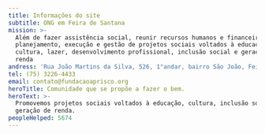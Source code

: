 ```yaml
---
title: Informações do site
subtitle: ONG em Feira de Santana
mission: >-
  Além de fazer assistência social, reunir recursos humanos e financeiros para o
  planejamento, execução e gestão de projetos sociais voltados à educação,
  cultura, lazer, desenvolvimento profissional, inclusão social e geração de
  renda
andress: 'Rua João Martins da Silva, 526, 1°andar, bairro São João, Feira de Santana'
tel: (75) 3226-4433
email: contato@fundacaoaprisco.org
heroTitle: Comunidade que se propõe a fazer o bem.
heroText: >-
  Promovemos projetos sociais voltados à educação, cultura, inclusão social e
  geração de renda.
peopleHelped: 5674
---
```


